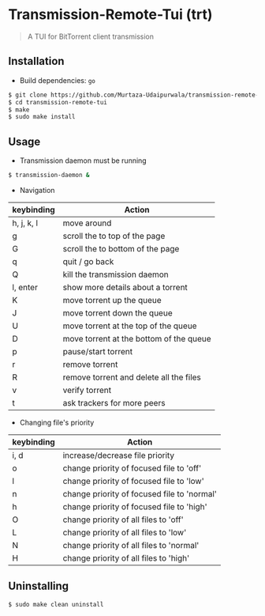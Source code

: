 # Transmission-Remote-Tui (trt)
> A TUI for BitTorrent client transmission

## Installation
- Build dependencies: `go`

```bash
$ git clone https://github.com/Murtaza-Udaipurwala/transmission-remote-tui
$ cd transmission-remote-tui
$ make
$ sudo make install
```

## Usage
- Transmission daemon must be running
```bash
$ transmission-daemon &
```

- Navigation

| keybinding | Action                                      |
|------------|---------------------------------------------|
| h, j, k, l | move around                                 |
| g          | scroll the to top of the page               |
| G          | scroll the to bottom of the page            |
| q          | quit / go back                              |
| Q          | kill the transmission daemon                |
| l, enter   | show more details about a torrent           |
| K          | move torrent up the queue                   |
| J          | move torrent down the queue                 |
| U          | move torrent at the top of the queue        |
| D          | move torrent at the bottom of the queue     |
| p          | pause/start torrent                         |
| r          | remove torrent                              |
| R          | remove torrent and delete all the files     |
| v          | verify torrent                              |
| t          | ask trackers for more peers                 |

- Changing file's priority

| keybinding | Action                                      |
|------------|---------------------------------------------|
| i, d       | increase/decrease file priority             |
| o          | change priority of focused file to 'off'    |
| l          | change priority of focused file to 'low'    |
| n          | change priority of focused file to 'normal' |
| h          | change priority of focused file to 'high'   |
| O          | change priority of all files to 'off'       |
| L          | change priority of all files to 'low'       |
| N          | change priority of all files to 'normal'    |
| H          | change priority of all files to 'high'      |

## Uninstalling
```bash
$ sudo make clean uninstall
```
